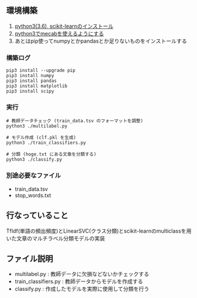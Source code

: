 ## 環境構築
1. [python3(3.6), scikit-learnのインストール](http://brainvalley.jp/blog/11)
2. [python3でmecabを使えるようにする](https://qiita.com/taroc/items/b9afd914432da08dafc8)
3. あとはpip使ってnumpyとかpandasとか足りないものをインストールする

### 構築ログ

```
pip3 install --upgrade pip
pip3 install numpy
pip3 install pandas
pip3 install matplotlib
pip3 install scipy
```

### 実行

```
# 教師データチェック (train_data.tsv のフォーマットを調整)
python3 ./multilabel.py

# モデル作成 (clf.pkl を生成)
python3 ./train_classifiers.py

# 分類 (hoge.txt にある文章を分類する)
python3 ./classify.py
```

### 別途必要なファイル

- train_data.tsv
- stop_words.txt

## 行なっていること
TfIdf(単語の頻出頻度)とLinearSVC(クラス分類)とscikit-learnのmulticlassを用いた文章のマルチラベル分類モデルの実装

## ファイル説明
- multilabel.py : 教師データに欠損などないかチェックする
- train_classifiers.py : 教師データからモデルを作成する
- classify.py : 作成したモデルを実際に使用して分類を行う
